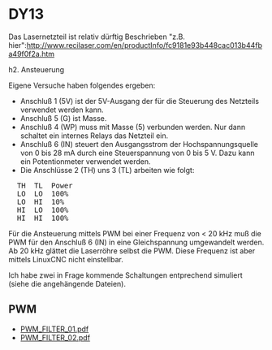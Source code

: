 # DY13

Das Lasernetzteil ist relativ dürftig Beschrieben "z.B. hier":http://www.recilaser.com/en/productInfo/fc9181e93b448cac013b44fba49f0f2a.htm

h2. Ansteuerung

Eigene Versuche haben folgendes ergeben:

* Anschluß 1 (5V) ist der 5V-Ausgang der für die Steuerung des Netzteils verwendet werden kann.
* Anschluß 5 (G) ist Masse.
* Anschluß 4 (WP) muss mit Masse (5) verbunden werden. Nur dann schaltet ein internes Relays das Netzteil ein.
* Anschluß 6 (IN) steuert den Ausgangsstrom der Hochspannungsquelle von 0 bis 28 mA durch eine Steuerspannung von 0 bis 5 V. Dazu kann ein Potentionmeter verwendet werden.
* Die Anschlüsse 2 (TH) uns 3 (TL) arbeiten wie folgt:
<pre>
  TH  TL  Power
  LO  LO  100%
  LO  HI  10%
  HI  LO  100%
  HI  HI  100%
</pre>

Für die Ansteuerung mittels PWM bei einer Frequenz von < 20 kHz muß die PWM für den Anschluß 6 (IN) in eine Gleichspannung umgewandelt werden.
Ab 20 kHz glättet die Laserröhre selbst die PWM. Diese Frequenz ist aber mittels LinuxCNC nicht einstellbar.

Ich habe zwei in Frage kommende Schaltungen entprechend simuliert (siehe die angehängende Dateien).


## PWM

* [PWM_FILTER_01.pdf](attachments/PWM_FILTER_01.pdf)
* [PWM_FILTER_02.pdf](attachments/PWM_FILTER_02.pdf)